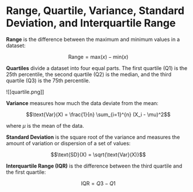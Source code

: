 
# Range, Quartile, Variance, Standard Deviation, and Interquartile Range

**Range** is the difference between the maximum and minimum values in a dataset:

$$\text{Range} = \text{max}(x) - \text{min}(x)$$

**Quartiles** divide a dataset into four equal parts. The first quartile (Q1) is the 25th percentile, the second quartile (Q2) is the median, and the third quartile (Q3) is the 75th percentile.

![[quartile.png]]

**Variance** measures how much the data deviate from the mean:

$$\text{Var}(X) = \frac{1}{n} \sum_{i=1}^{n} (X_i - \mu)^2$$

where $\mu$ is the mean of the data.

**Standard Deviation** is the square root of the variance and measures the amount of variation or dispersion of a set of values:

$$\text{SD}(X) = \sqrt{\text{Var}(X)}$$

**Interquartile Range (IQR)** is the difference between the third quartile and the first quartile:

$$\text{IQR} = Q3 - Q1$$

